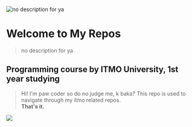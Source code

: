 ![no description for ya](https://cdn.dribbble.com/userupload/3273671/file/original-5966c5710b59b3261a84f54a7bf88c44.jpg)
# Welcome to My Repos
> no description for ya
## Programming course by ITMO University, 1st year studying

> Hi! I'm paw coder so do no judge me, k baka? This repo is used to
> navigate through my itmo related repos. <br> **That's it.**

<a href="https://github.com/isofinly">
 <img align="left" src="https://github-readme-stats.vercel.app/api/top-langs/?username=isofinly&layout=compact&theme=midnight-purple&show_icons=true&langs_count=100" />
</a>
<br>
